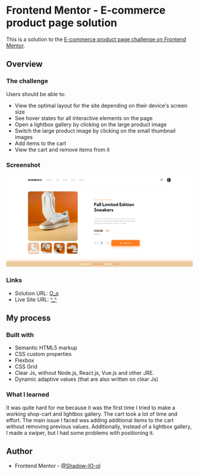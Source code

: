 # Frontend Mentor - E-commerce product page solution

This is a solution to the [E-commerce product page challenge on Frontend Mentor](https://www.frontendmentor.io/challenges/ecommerce-product-page-UPsZ9MJp6).


## Overview

### The challenge

Users should be able to:

- View the optimal layout for the site depending on their device's screen size
- See hover states for all interactive elements on the page
- Open a lightbox gallery by clicking on the large product image
- Switch the large product image by clicking on the small thumbnail images
- Add items to the cart
- View the cart and remove items from it

### Screenshot

![](./ecommerce-product-page.jpg)

### Links

- Solution URL: [O_o](https://github.com/Shadow-IO-oI/ecommerce-product-page)
- Live Site URL: [^_^](https://ecommerce-product-page-jade.vercel.app)

## My process

### Built with

- Semantic HTML5 markup
- CSS custom properties
- Flexbox
- CSS Grid
- Clear Js, without Node.js, React.js, Vue.js and other JRE.
- Dynamic adaptive values (that are also written on clear Js)

### What I learned

It was quite hard for me because it was the first time I tried to make a working shop-cart and lightbox gallery. The cart took a lot of time and effort. The main issue I faced was adding additional items to the cart without removing previous values. Additionally, instead of a lightbox gallery, I made a swiper, but I had some problems with positioning it.

## Author

- Frontend Mentor - [@Shadow-IO-oI](https://www.frontendmentor.io/profile/Shadow-IO-oI)


